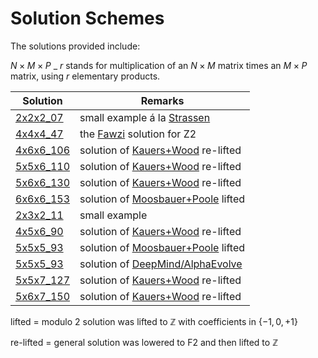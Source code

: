
# Solution Schemes

The solutions provided include:

$N \times M \times P$ \_ $r$ stands for multiplication of an $N \times M$
matrix times an $M \times P$ matrix, using $r$ elementary products.

| Solution | Remarks |
| -------- | ------- |
| [2x2x2_07](2x2x2_07) | small example á la [Strassen][1] |
| [4x4x4_47](4x4x4_47) | the [Fawzi][2] solution for Z2 |
| [4x6x6_106](4x6x6_106) | solution of [Kauers+Wood][3] re-lifted |
| [5x5x6_110](5x5x6_110) | solution of [Kauers+Wood][3] re-lifted |
| [5x6x6_130](5x6x6_130) | solution of [Kauers+Wood][3] re-lifted |
| [6x6x6_153](6x6x6_153) | solution of [Moosbauer+Poole][4] lifted |
| [2x3x2_11](2x3x2_11) | small example |
| [4x5x6_90](4x5x6_90) | solution of [Kauers+Wood][3] re-lifted |
| [5x5x5_93](5x5x5_93) | solution of [Moosbauer+Poole][4] lifted|
| [5x5x5_93](5x5x5_93b) | solution of [DeepMind/AlphaEvolve][5] |
| [5x5x7_127](5x5x7_127) | solution of [Kauers+Wood][3] re-lifted |
| [5x6x7_150](5x6x7_150) | solution of [Kauers+Wood][3] re-lifted |

lifted = modulo 2 solution was lifted to $\mathbb{Z}$ with coefficients in $\{-1, 0, +1\}$

re-lifted = general solution was lowered to F2 and then lifted to $\mathbb{Z}$

[1]: https://gdz.sub.uni-goettingen.de/id/PPN362160546_0013?tify=%7B%22view%22:%22info%22,%22pages%22:%5B358%5D%7D
[2]: https://www.nature.com/articles/s41586-022-05172-4
[3]: https://arxiv.org/abs/2505.05896
[4]: https://arxiv.org/abs/2502.04514
[5]: https://storage.googleapis.com/deepmind-media/DeepMind.com/Blog/alphaevolve-a-gemini-powered-coding-agent-for-designing-advanced-algorithms/AlphaEvolve.pdf
